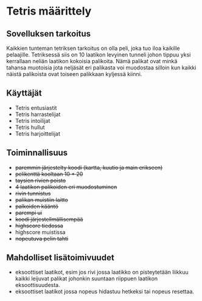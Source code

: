 # Tetris määrittely

## Sovelluksen tarkoitus

Kaikkien tunteman tetriksen tarkoitus on olla peli, joka tuo iloa kaikille pelaajille. Tetriksessä siis on 10 laatikon levyinen tunneli johon tippuu yksi kerrallaan neliän laatikon kokoisia palikoita. Nämä palikat ovat minkä tahansa muotoisia jota neljäsät eri palikasta voi muodostaa silloin kun kaikki näistä palikoista ovat toiseen palikkaan kyljessä kiinni.

## Käyttäjät 

+ Tetris entusiastit
+ Tetris harrastelijat
+ Tetris intoilijat
+ Tetris hullut
+ Tetris harjoittelijat

## Toiminnallisuus

+ ~~paremmin järjestelty koodi (kartta, kuutio ja main erikseen)~~
+ ~~pelikenttä kooltaan 10 * 20~~
+ ~~taysien rivien poisto~~
+ ~~4 laatikon palikoiden eri muodostuminen~~
+ ~~rivin tunnistus~~
+ ~~palikan muistiin laitto~~
+ ~~palkoiden kääntö~~
+ ~~parempi ui~~
+ ~~koodi järjestellmällisempää~~
+ ~~highscore tiedossa~~
+ highscore muistissa 
+ ~~nopeutuva pelin tahti~~

## Mahdolliset lisätoimivuudet

+ eksoottiset laatikot, esim jos rivi jossa laatikko on pisteytetään liikkuu kaikki leijuvat palikat johonkin suuntaan riippuen laatikon eksoottisuudesta.
+ eksoottiset laatikot jossa nopeus hidastuu hetkeksi tai nopeus resettaa.
